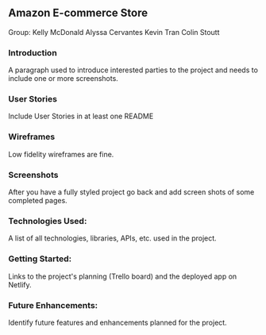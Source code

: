 ## Amazon E-commerce Store
Group:
Kelly McDonald
Alyssa Cervantes
Kevin Tran
Colin Stoutt

### Introduction
 A paragraph used to introduce interested parties to the project and needs to include one or more screenshots.

### User Stories
Include User Stories in at least one README


### Wireframes
Low fidelity wireframes are fine.

### Screenshots
After you have a fully styled project go back and add screen shots of some completed pages.

### Technologies Used: 
A list of all technologies, libraries, APIs, etc. used in the project.

### Getting Started: 
Links to the project's planning (Trello board) and the deployed app on Netlify.

### Future Enhancements:
Identify future features and enhancements planned for the project.
